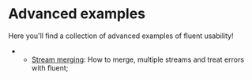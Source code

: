 # Advanced examples

Here you'll find a collection of advanced examples of fluent usability!

- - [Stream merging](stream-merging.md): How to merge, multiple streams and treat errors with fluent;
